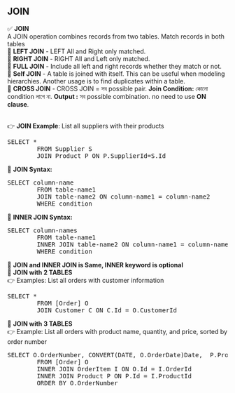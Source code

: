 ## JOIN 
✅ <b>JOIN </b> <br> A JOIN operation combines records from two tables. Match records in both tables<br>
🔷 <b>LEFT JOIN</b> - LEFT All and Right only matched. <br>
🔷 <b>RIGHT JOIN</b> - RIGHT All and Left only matched. <br>
🔷 <b>FULL JOIN</b> - Include all left and right records whether they match or not. <br>
🔷 <b>Self JOIN</b> - A table is joined with itself. This can be useful when modeling hierarchies. Another usage is to find duplicates within a table. <br>
🔷 <b>CROSS JOIN</b> - CROSS JOIN = সব possible pair. <b> Join Condition:</b> কোনো condition লাগে না. <b> Output :</b> সব possible combination. no need to use <b>ON clause</b>. <br><br>

👉 <b>JOIN Example</b>: List all suppliers with their products
<pre>SELECT * 
		FROM Supplier S 
		JOIN Product P ON P.SupplierId=S.Id   </pre>		 
🔷 <b>JOIN Syntax:</b>  
<pre>SELECT column-name 
		FROM table-name1 
		JOIN table-name2 ON column-name1 = column-name2 
		WHERE condition    </pre>	 
🔷 <b>INNER JOIN Syntax: </b> 
<pre>SELECT column-names 
		FROM table-name1 
		INNER JOIN table-name2 ON column-name1 = column-name2 
		WHERE condition  </pre>		 
🔷 <b>JOIN and INNER JOIN is Same, INNER keyword is optional  </b>  <br>
🔷 <b>JOIN with 2 TABLES </b>   <br> 
👉 Examples: List all orders with customer information
<pre>SELECT * 
		FROM [Order] O
		JOIN Customer C ON C.Id = O.CustomerId   </pre>		 
🔷 <b>JOIN with 3 TABLES</b>  <br> 
👉 Example: List all orders with product name, quantity, and price, sorted by order number
<pre>SELECT O.OrderNumber, CONVERT(DATE, O.OrderDate)Date,  P.ProductName, I.Quantity, I.UnitPrice 
		FROM [Order] O 
		INNER JOIN OrderItem I ON O.Id = I.OrderId
		INNER JOIN Product P ON P.Id = I.ProductId
		ORDER BY O.OrderNumber  </pre>		 




